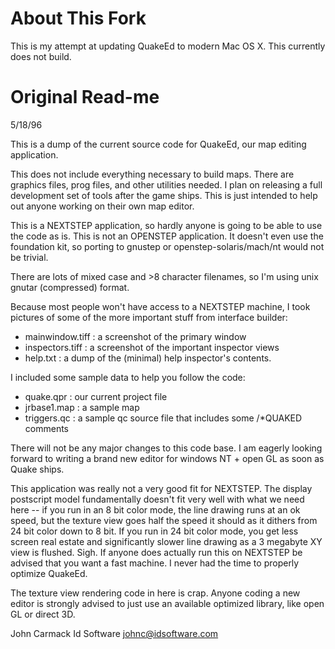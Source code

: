 About This Fork
===

This is my attempt at updating QuakeEd to modern Mac OS X. This currently does not build.

Original Read-me
===

5/18/96

This is a dump of the current source code for QuakeEd, our map editing application.

This does not include everything necessary to build maps.  There are graphics files, prog files, and other utilities needed.  I plan on releasing a full development set of tools after the game ships.  This is just intended to help out anyone working on their own map editor.

This is a NEXTSTEP application, so hardly anyone is going to be able to use the code as is.  This is not an OPENSTEP application.  It doesn't even use the foundation kit, so porting to gnustep or openstep-solaris/mach/nt would not be trivial.

There are lots of mixed case and >8 character filenames, so I'm using unix gnutar (compressed) format.

Because most people won't have access to a NEXTSTEP machine, I took pictures of some of the more important stuff from interface builder:

- mainwindow.tiff : a screenshot of the primary window
- inspectors.tiff : a screenshot of the important inspector views
- help.txt        : a dump of the (minimal) help inspector's contents.

I included some sample data to help you follow the code:

- quake.qpr       : our current project file
- jrbase1.map     : a sample map
- triggers.qc     : a sample qc source file that includes some /*QUAKED comments

There will not be any major changes to this code base.  I am eagerly looking forward to writing a brand new editor for windows NT + open GL as soon as Quake ships.

This application was really not a very good fit for NEXTSTEP.  The display postscript model fundamentally doesn't fit very well with what we need here -- if you run in an 8 bit color mode, the line drawing runs at an ok speed, but the texture view goes half the speed it should as it dithers from 24 bit color down to 8 bit.  If you run in 24 bit color mode, you get less screen real estate and significantly slower line drawing as a 3 megabyte XY view is flushed.  Sigh.  If anyone does actually run this on NEXTSTEP be advised that you want a fast machine.  I never had the time to properly optimize QuakeEd.

The texture view rendering code in here is crap.  Anyone coding a new editor is strongly advised to just use an available optimized library, like open GL or direct 3D.


John Carmack
Id Software
johnc@idsoftware.com
